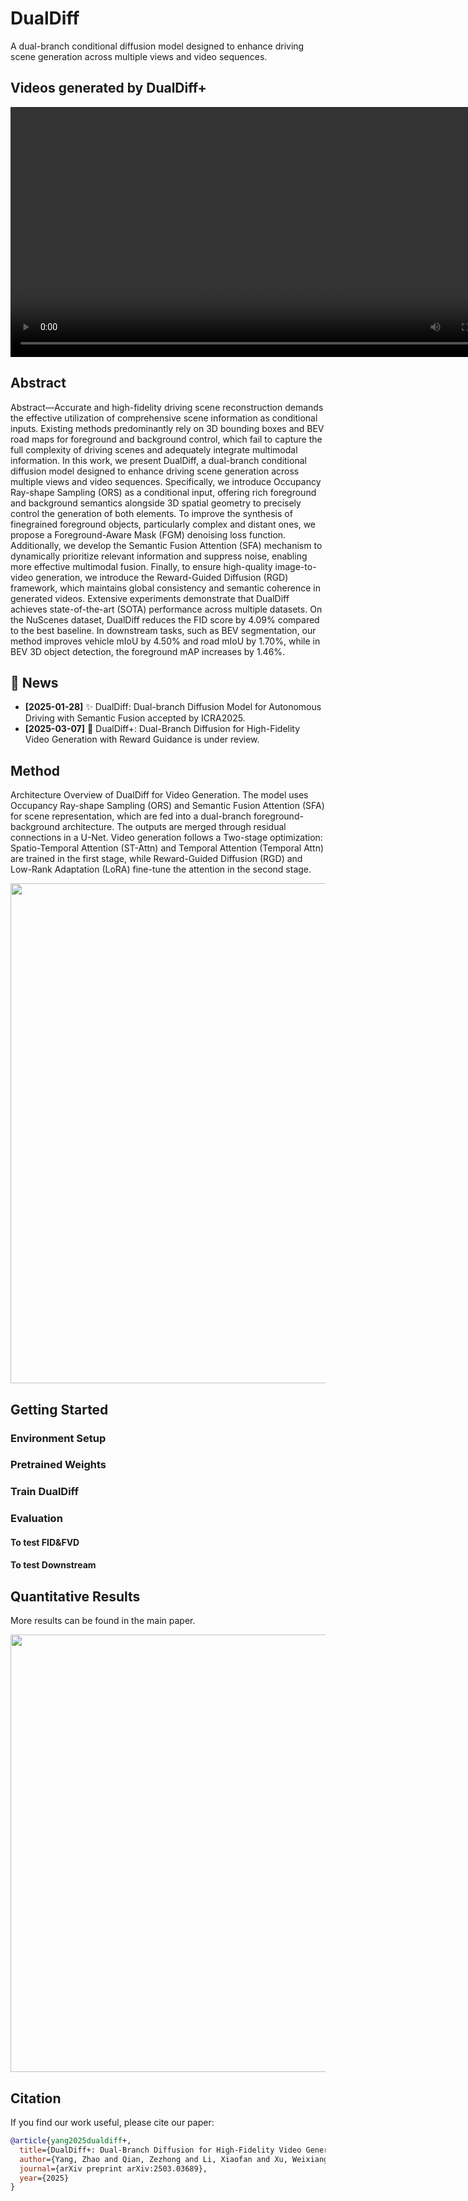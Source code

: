 # DualDiff
A dual-branch conditional diffusion model designed to enhance driving scene generation across multiple views and video sequences.

<!-- ## Demo Video
<video width="800" controls>
  <source src="https://github.com/yangzhaojason/DualDiff/raw/refs/heads/main/media/5721_1739810373.mp4" type="video/mp4">
  Your browser does not support the video tag.
</video> -->

## Videos generated by DualDiff+
<video width="800" controls>
  <source src="https://cdn.jsdelivr.net/gh/yangzhaojason/DualDiff/media/5721_1739810373.mp4" type="video/mp4">
  Your browser does not support the video tag.
</video>

## Abstract
Abstract—Accurate and high-fidelity driving scene reconstruction demands the effective utilization of comprehensive scene information as conditional inputs. Existing methods predominantly rely on 3D bounding boxes and BEV road maps for
foreground and background control, which fail to capture the full complexity of driving scenes and adequately integrate multimodal information. In this work, we present DualDiff, a dual-branch conditional diffusion model designed to enhance driving scene generation across multiple views and video sequences. Specifically, we introduce Occupancy Ray-shape Sampling (ORS) as a conditional input, offering rich foreground and background semantics alongside 3D spatial geometry to precisely control the generation of both elements. To improve the synthesis of finegrained foreground objects, particularly complex and distant ones, we propose a Foreground-Aware Mask (FGM) denoising loss function. Additionally, we develop the Semantic Fusion Attention (SFA) mechanism to dynamically prioritize relevant information and suppress noise, enabling more effective multimodal fusion. Finally, to ensure high-quality image-to-video generation, we introduce the Reward-Guided Diffusion (RGD) framework, which maintains global consistency and semantic coherence in generated videos. Extensive experiments demonstrate that DualDiff achieves state-of-the-art (SOTA) performance across multiple datasets. On the NuScenes dataset, DualDiff reduces the FID score by 4.09% compared to the best baseline. In downstream tasks, such as BEV segmentation, our method improves vehicle mIoU by 4.50% and road mIoU by 1.70%, while in BEV 3D object detection, the foreground mAP increases by 1.46%.

## 📢 News
- **[2025-01-28]** ✨ DualDiff: Dual-branch Diffusion Model for Autonomous Driving with Semantic Fusion accepted by ICRA2025.
- **[2025-03-07]** 🚀 DualDiff+: Dual-Branch Diffusion for High-Fidelity
Video Generation with Reward Guidance is under review.

## Method
Architecture Overview of DualDiff for Video Generation. The model uses Occupancy Ray-shape Sampling (ORS) and Semantic Fusion Attention (SFA) for scene representation, which are fed into a dual-branch foreground-background architecture. The outputs are merged through residual connections in a U-Net. Video generation follows a Two-stage optimization: Spatio-Temporal Attention (ST-Attn) and Temporal Attention (Temporal Attn) are trained in the first stage, while Reward-Guided Diffusion (RGD) and Low-Rank Adaptation (LoRA) fine-tune the attention in the second stage.
<!-- <img src="https://github.com/yangzhaojason/DualDiff/blob/main/media/framework.jpg" width="800"> -->
<img src="https://yangzhaojason.github.io/DualDiff/media/framework.jpg" width="800">

## Getting Started

### Environment Setup

### Pretrained Weights

### Train DualDiff

### Evaluation

#### To test FID&FVD
#### To test Downstream

## Quantitative Results
More results can be found in the main paper.
<!-- <img src="https://github.com/yangzhaojason/DualDiff/blob/main/media/vis_result.jpg" width="700"> -->
<img src="https://yangzhaojason.github.io/DualDiff/media/vis_result.jpg" width="700">

## Citation
If you find our work useful, please cite our paper:

```bibtex
@article{yang2025dualdiff+,
  title={DualDiff+: Dual-Branch Diffusion for High-Fidelity Video Generation with Reward Guidance},
  author={Yang, Zhao and Qian, Zezhong and Li, Xiaofan and Xu, Weixiang and Zhao, Gongpeng and Yu, Ruohong and Zhu, Lingsi and Liu, Longjun},
  journal={arXiv preprint arXiv:2503.03689},
  year={2025}
}